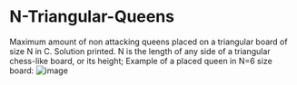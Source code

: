 # N-Triangular-Queens
Maximum amount of non attacking queens placed on a triangular board of size  N in C. Solution printed.
N is the length of any side of a triangular chess-like board, or its height;
Example of a placed queen in N=6 size board: ![image](https://user-images.githubusercontent.com/118682717/227608857-0171ba98-ca8a-4773-accb-2a13f5e8fa81.png)
